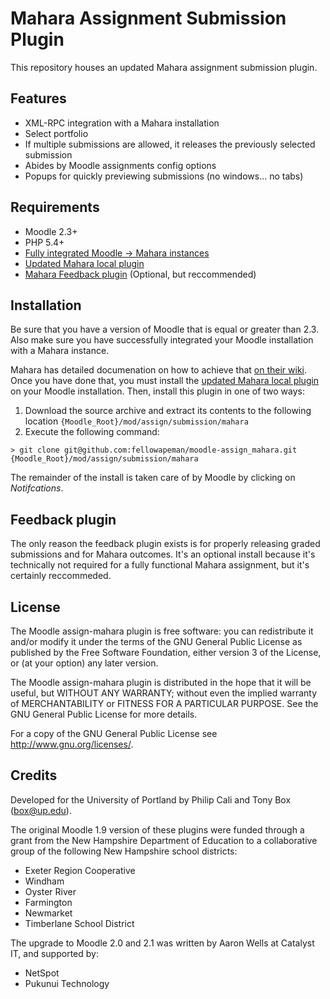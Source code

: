 # Mahara Assignment Submission Plugin

This repository houses an updated Mahara assignment submission plugin.

## Features

- XML-RPC integration with a Mahara installation
- Select portfolio
- If multiple submissions are allowed, it releases the previously selected submission
- Abides by Moodle assignments config options
- Popups for quickly previewing submissions (no windows... no tabs)

## Requirements

- Moodle 2.3+
- PHP 5.4+
- [Fully integrated Moodle -> Mahara instances][3]
- [Updated Mahara local plugin][1]
- [Mahara Feedback plugin][2] (Optional, but reccommended)

## Installation

Be sure that you have a version of Moodle that is equal or greater than 2.3. Also make sure you have successfully
integrated your Moodle installation with a Mahara instance.

Mahara has detailed documenation on how to achieve that [on their wiki][3]. Once you have done that, you must
install the [updated Mahara local plugin][1] on your Moodle installation. Then, install this plugin in one of two ways:

1. Download the source archive and extract its contents to the following location `{Moodle_Root}/mod/assign/submission/mahara`
2. Execute the following command:

```
> git clone git@github.com:fellowapeman/moodle-assign_mahara.git {Moodle_Root}/mod/assign/submission/mahara
```

The remainder of the install is taken care of by Moodle by clicking on _Notifcations_.

## Feedback plugin

The only reason the feedback plugin exists is for properly releasing graded submissions and for Mahara outcomes. It's an optional install because it's technically not required for a fully functional Mahara assignment, but it's certainly reccommeded.

[1]: https://github.com/fellowapeman/moodle-local_mahara
[2]: https://github.com/fellowapeman/moodle-assignfeedback_mahara
[3]: http://manual.mahara.org/en/1.5/mahoodle/mahoodle.html

## License

The Moodle assign-mahara plugin is free software: you can redistribute it and/or modify
it under the terms of the GNU General Public License as published by
the Free Software Foundation, either version 3 of the License, or
(at your option) any later version.

The Moodle assign-mahara plugin is distributed in the hope that it will be useful,
but WITHOUT ANY WARRANTY; without even the implied warranty of
MERCHANTABILITY or FITNESS FOR A PARTICULAR PURPOSE. See the
GNU General Public License for more details.

For a copy of the GNU General Public License see http://www.gnu.org/licenses/.

## Credits

Developed for the University of Portland by Philip Cali and Tony Box (box@up.edu).

The original Moodle 1.9 version of these plugins were funded through a grant from the New Hampshire Department of Education to a collaborative group of the following New Hampshire school districts:

- Exeter Region Cooperative
- Windham
- Oyster River
- Farmington
- Newmarket
- Timberlane School District
  
The upgrade to Moodle 2.0 and 2.1 was written by Aaron Wells at Catalyst IT, and supported by:

- NetSpot
- Pukunui Technology
